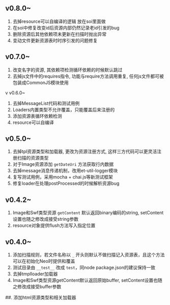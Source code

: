 ## v0.8.0~
1. 去掉resource可以自编译的逻辑 放在soi里面做
2. 在soi中修复改变id后资源内部仍然记录老id引发的bug
3. 删除资源后其他依赖项未更新在扫描时抛出异常
4. 变动文件更新资源表时时序引发的问题修复

## v0.7.0~
1. 改变名字的资源, 其依赖项检测循环依赖的时候默认跳过
2. 去掉js文件中的requires指令, 功能与require方法调用重复, 任何js文件都可被包装成CommonJS模块使用

v v0.6.0~
1. 去掉MessageList代码和测试用例
2. Loaders内置类型不允许覆盖，只能覆盖后来注册的
3. 添加资源表循环依赖检测
4. resource可以自编译

## v0.5.0~
1. 去掉tpl资源类型和加载器, 更改为资源注册方式, 这样三方代码可以更灵活注册扫描的资源类型
2. 对于Image资源添加 `getDateUri` 方法获取行内数据
3. 去掉message消息传递机制，改用et-util-logger模块
4. 复写测试用例，采用mocha + chai.js等新测试框架
5. 修复loader在处理postProcessed的时候解析资源bug

## v0.4.2~
1. Image和Swf类型资源 `getContent` 默认返回binary编码的string, setContent设置也随之修改成接受string参数
2. resource对象提供flush方法写入指定位置

## v0.4.0~
1. 添加扫描规则，若文件名称以 `_` 开头则默认不做扫描记入资源表，且这个方法可以在初始化Neo时提供和覆盖
2. 测试目录由 `__test__` 改成 `test`，同node package.json的建议保持一致
3. 去掉tmplloader加载器
4. Image和Swf类型资源getContent默认返回原始buffer, setContent设置也随之修改成接受buffer参数


##. 添加html资源类型和相关加载器